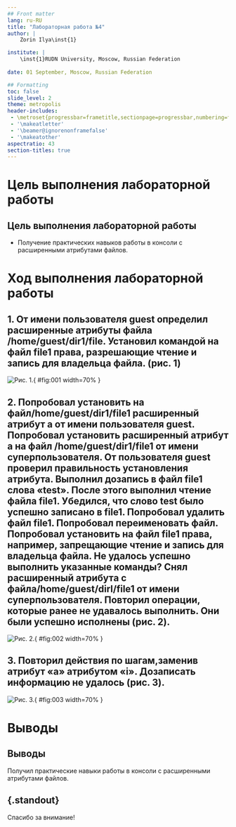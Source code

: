 ```yaml
---
## Front matter
lang: ru-RU
title: "Лабораторная работа №4"
author: |
	Zorin Ilya\inst{1}

institute: |
	\inst{1}RUDN University, Moscow, Russian Federation
	
date: 01 September, Moscow, Russian Federation

## Formatting
toc: false
slide_level: 2
theme: metropolis
header-includes: 
 - \metroset{progressbar=frametitle,sectionpage=progressbar,numbering=fraction}
 - '\makeatletter'
 - '\beamer@ignorenonframefalse'
 - '\makeatother'
aspectratio: 43
section-titles: true
---
```


# Цель выполнения лабораторной работы

## Цель выполнения лабораторной работы

- Получение практических навыков работы в консоли с расширенными атрибутами файлов.

# Ход выполнения лабораторной работы

## 1. От имени пользователя guest определил расширенные атрибуты файла /home/guest/dir1/file. Установил командой на файл file1 права, разрешающие чтение и запись для владельца файла. (рис. 1)
![Рис. 1.](images/1.png){ #fig:001 width=70% }

## 2. Попробовал установить на файл/home/guest/dir1/file1 расширенный атрибут a от имени пользователя guest. Попробовал установить расширенный атрибут a на файл /home/guest/dir1/file1 от имени суперпользователя. От пользователя guest проверил правильность установления атрибута. Выполнил дозапись в файл file1 слова «test». После этого выполнил чтение файла file1. Убедился, что слово test было успешно записано в file1. Попробовал удалить файл file1. Попробовал переименовать файл. Попробовал установить на файл file1 права, например, запрещающие чтение и запись для владельца файла. Не удалось успешно выполнить указанные команды? Снял расширенный атрибутa с файла/home/guest/dirl/file1 от имени суперпользователя. Повторил операции, которые ранее не удавалось выполнить. Они были успешно исполнены (рис. 2).
![Рис. 2.](images/2.png){ #fig:002 width=70% }

## 3. Повторил действия по шагам,заменив атрибут «a» атрибутом «i». Дозаписать информацию не удалось (рис. 3).
![Рис. 3.](images/3.png){ #fig:003 width=70% }

# Выводы

## Выводы

Получил практические навыки работы в консоли с расширенными атрибутами файлов.

## {.standout}

Спасибо за внимание!